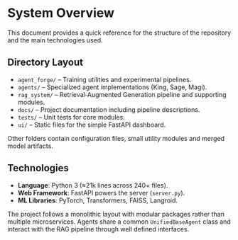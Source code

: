 # System Overview

This document provides a quick reference for the structure of the repository and the main
technologies used.

## Directory Layout

- `agent_forge/` – Training utilities and experimental pipelines.
- `agents/` – Specialized agent implementations (King, Sage, Magi).
- `rag_system/` – Retrieval‑Augmented Generation pipeline and supporting modules.
- `docs/` – Project documentation including pipeline descriptions.
- `tests/` – Unit tests for core modules.
- `ui/` – Static files for the simple FastAPI dashboard.

Other folders contain configuration files, small utility modules and merged model
artifacts.

## Technologies

- **Language**: Python 3 (≈21k lines across 240+ files).
- **Web Framework**: FastAPI powers the server (`server.py`).
- **ML Libraries**: PyTorch, Transformers, FAISS, Langroid.

The project follows a monolithic layout with modular packages rather than multiple
microservices. Agents share a common `UnifiedBaseAgent` class and interact with the
RAG pipeline through well defined interfaces.
